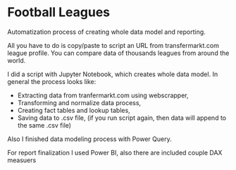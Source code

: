# Football Leagues
Automatization process of creating whole data model and reporting.

All you have to do is copy/paste to script an URL from transfermarkt.com league profile.
You can compare data of thousands leagues from around the world.

I did a script with Jupyter Notebook, which creates whole data model. In general the process looks like:
- Extracting data from tranfermarkt.com using webscrapper,
- Transforming and normalize data process,
- Creating fact tables and lookup tables,
- Saving data to .csv file, (if you run script again, then data will append to the same .csv file)

Also I finished data modeling process with Power Query.

For report finalization I used Power BI, also there are included couple DAX measuers
